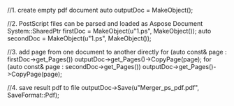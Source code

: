 
//1. create empty pdf document
auto outputDoc = MakeObject<Document>();

//2. PostScript files can be parsed and loaded as Aspose Document
System::SharedPtr<Document> firstDoc = MakeObject<Document>(u"1.ps", MakeObject<PsLoadOptions>());
auto secondDoc = MakeObject<Document>(u"1.ps", MakeObject<PsLoadOptions>());

//3. add page from one document to another directly
for (auto const& page : firstDoc->get_Pages())
	outputDoc->get_Pages()->CopyPage(page);
for (auto const& page : secondDoc->get_Pages())
	outputDoc->get_Pages()->CopyPage(page);

//4. save result pdf to file
outputDoc->Save(u"Merger_ps_pdf.pdf", SaveFormat::Pdf);
